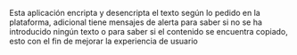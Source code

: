 Esta aplicación encripta y desencripta el texto según lo pedido en la plataforma, adicional tiene mensajes de alerta para saber si no se ha introducido ningún texto
o para saber si el contenido se encuentra copiado, esto con el fin de mejorar la experiencia de usuario

